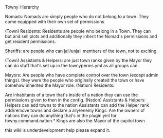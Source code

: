 Towny Hierarchy


Nomads:
Nomads are simply people who do not belong to a town. They come equipped with their own set of permissions.

  (Town) Residents:
  Residents are people who belong in a Town. They can but and sell plots and additionally they inherit the Nomad's 
  permissions and get resident permissions.


  Sheriffs:
  are people who can jail/unjail members of the town, not to exciting. 


  (Town) Assistants & Helpers:
  are just town ranks given by the Mayor they can do stuff that's set up in the townyperms.yml as all groups can.


  Mayors:
  Are people who have complete control over the town (except admin things). they were the people who originally
  created the town or have somehow inherited the Mayor role.
  (Nation) Residents:


  Are inhabitants of a town that's inside of a nation they can use the permissions given to then in the config.
  (Nation) Assistants & Helpers:
  Helpers can add towns to the nation Assistants can add the Helper rank add/remove towns and declare a ally/enemy
  Kings:
  Are the owners of nations they can do anything that's in the plugin.yml for towny.command.nation.*
  Kings are also the Mayor of the capitol town

this wiki is underdevelopment help please expand it.
